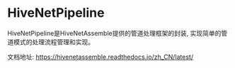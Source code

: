 # HiveNetPipeline

HiveNetPipeline是HiveNetAssemble提供的管道处理框架的封装, 实现简单的管道模式的处理流程管理和实现。

文档地址: https://hivenetassemble.readthedocs.io/zh_CN/latest/
